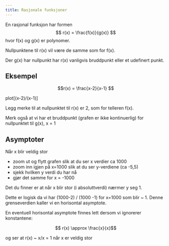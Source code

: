 ```yaml
---
title: Rasjonale funksjoner
---
```



En rasjonal funksjon har formen $$ r(x) = \frac{f(x)}{g(x)} $$
hvor f(x) og g(x) er polynomer.

Nullpunktene til r(x) vil være de samme som for f(x).

Der g(x) har nullpunkt har r(x) vanligvis bruddpunkt eller et udefinert punkt.

## Eksempel
```math
r(x) = \frac{x-2}{x-1} 
```

plot[(x-2)/(x-1)]

Legg merke til at nullpunktet til r(x) er 2, som for telleren f(x).

Merk også at vi har et bruddpunkt (grafen er ikke kontinuerlig) 
for nullpunktet til g(x), x = 1

## Asymptoter

Når x blir veldig stor 
* zoom ut og flytt grafen slik at du ser x verdier ca 1000
* zoom inn igjen på x=1000 slik at du ser y-verdiene (ca -5,5)
* sjekk hvilken y verdi du har nå
* gjør det samme for x = -1000

Det du finner er at når x blir stor (i absoluttverdi) nærmer y seg 1.

Dette er logisk da vi har (1000-2) / (1000 -1) for x=1000 som blir ~ 1.
Denne grenseverdien kaller vi en horisontal asymptote.

En eventuell horisontal asymptote finnes lett dersom vi ignorerer konstantene:
```math
  r(x) \approx \frac{x}{x}
```
og ser at r(x) ~ x/x = 1 når x er veldig stor
